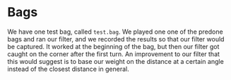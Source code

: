 # Bags

We have one test bag, called `test.bag`. We played one one of the predone bags and ran our filter, and we recorded the results so that our filter would be captured. It worked at the beginning of the bag, but then our filter got caught on the corner after the first turn. An improvement to our filter that this would suggest is to base our weight on the distance at a certain angle instead of the closest distance in general.